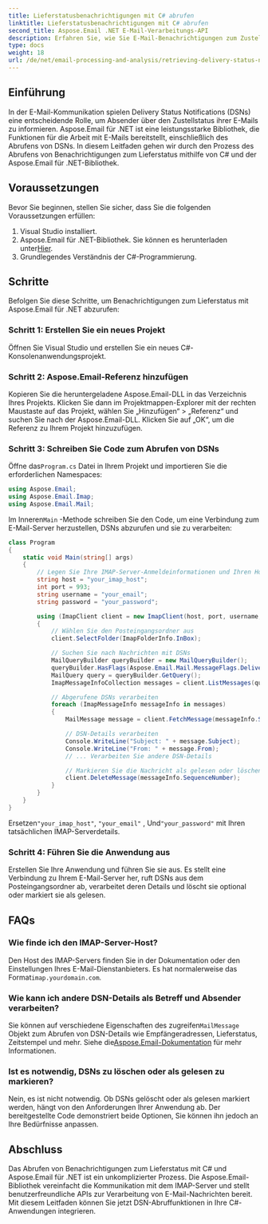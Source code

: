 ```yaml
---
title: Lieferstatusbenachrichtigungen mit C# abrufen
linktitle: Lieferstatusbenachrichtigungen mit C# abrufen
second_title: Aspose.Email .NET E-Mail-Verarbeitungs-API
description: Erfahren Sie, wie Sie E-Mail-Benachrichtigungen zum Zustellungsstatus mit C# und Aspose.Email für .NET abrufen.
type: docs
weight: 18
url: /de/net/email-processing-and-analysis/retrieving-delivery-status-notifications-with-csharp/
---
```


## Einführung

In der E-Mail-Kommunikation spielen Delivery Status Notifications (DSNs) eine entscheidende Rolle, um Absender über den Zustellstatus ihrer E-Mails zu informieren. Aspose.Email für .NET ist eine leistungsstarke Bibliothek, die Funktionen für die Arbeit mit E-Mails bereitstellt, einschließlich des Abrufens von DSNs. In diesem Leitfaden gehen wir durch den Prozess des Abrufens von Benachrichtigungen zum Lieferstatus mithilfe von C# und der Aspose.Email für .NET-Bibliothek.

## Voraussetzungen

Bevor Sie beginnen, stellen Sie sicher, dass Sie die folgenden Voraussetzungen erfüllen:

1. Visual Studio installiert.
2.  Aspose.Email für .NET-Bibliothek. Sie können es herunterladen unter[Hier](https://releases.aspose.com/email/net).
3. Grundlegendes Verständnis der C#-Programmierung.

## Schritte

Befolgen Sie diese Schritte, um Benachrichtigungen zum Lieferstatus mit Aspose.Email für .NET abzurufen:

### Schritt 1: Erstellen Sie ein neues Projekt

Öffnen Sie Visual Studio und erstellen Sie ein neues C#-Konsolenanwendungsprojekt.

### Schritt 2: Aspose.Email-Referenz hinzufügen

Kopieren Sie die heruntergeladene Aspose.Email-DLL in das Verzeichnis Ihres Projekts. Klicken Sie dann im Projektmappen-Explorer mit der rechten Maustaste auf das Projekt, wählen Sie „Hinzufügen“ > „Referenz“ und suchen Sie nach der Aspose.Email-DLL. Klicken Sie auf „OK“, um die Referenz zu Ihrem Projekt hinzuzufügen.

### Schritt 3: Schreiben Sie Code zum Abrufen von DSNs

 Öffne das`Program.cs` Datei in Ihrem Projekt und importieren Sie die erforderlichen Namespaces:

```csharp
using Aspose.Email;
using Aspose.Email.Imap;
using Aspose.Email.Mail;
```

 Im Inneren`Main` -Methode schreiben Sie den Code, um eine Verbindung zum E-Mail-Server herzustellen, DSNs abzurufen und sie zu verarbeiten:

```csharp
class Program
{
    static void Main(string[] args)
    {
        // Legen Sie Ihre IMAP-Server-Anmeldeinformationen und Ihren Host fest
        string host = "your_imap_host";
        int port = 993;
        string username = "your_email";
        string password = "your_password";

        using (ImapClient client = new ImapClient(host, port, username, password))
        {
            // Wählen Sie den Posteingangsordner aus
            client.SelectFolder(ImapFolderInfo.InBox);

            // Suchen Sie nach Nachrichten mit DSNs
            MailQueryBuilder queryBuilder = new MailQueryBuilder();
            queryBuilder.HasFlags(Aspose.Email.Mail.MessageFlags.DeliveryNotification);
            MailQuery query = queryBuilder.GetQuery();
            ImapMessageInfoCollection messages = client.ListMessages(query);

            // Abgerufene DSNs verarbeiten
            foreach (ImapMessageInfo messageInfo in messages)
            {
                MailMessage message = client.FetchMessage(messageInfo.SequenceNumber);

                // DSN-Details verarbeiten
                Console.WriteLine("Subject: " + message.Subject);
                Console.WriteLine("From: " + message.From);
                // ... Verarbeiten Sie andere DSN-Details

                // Markieren Sie die Nachricht als gelesen oder löschen Sie sie
                client.DeleteMessage(messageInfo.SequenceNumber);
            }
        }
    }
}
```

 Ersetzen`"your_imap_host"`, `"your_email"` , Und`"your_password"` mit Ihren tatsächlichen IMAP-Serverdetails.

### Schritt 4: Führen Sie die Anwendung aus

Erstellen Sie Ihre Anwendung und führen Sie sie aus. Es stellt eine Verbindung zu Ihrem E-Mail-Server her, ruft DSNs aus dem Posteingangsordner ab, verarbeitet deren Details und löscht sie optional oder markiert sie als gelesen.

## FAQs

### Wie finde ich den IMAP-Server-Host?

 Den Host des IMAP-Servers finden Sie in der Dokumentation oder den Einstellungen Ihres E-Mail-Dienstanbieters. Es hat normalerweise das Format`imap.yourdomain.com`.

### Wie kann ich andere DSN-Details als Betreff und Absender verarbeiten?

 Sie können auf verschiedene Eigenschaften des zugreifen`MailMessage` Objekt zum Abrufen von DSN-Details wie Empfängeradressen, Lieferstatus, Zeitstempel und mehr. Siehe die[Aspose.Email-Dokumentation](https://reference.aspose.com/email/net/) für mehr Informationen.

### Ist es notwendig, DSNs zu löschen oder als gelesen zu markieren?

Nein, es ist nicht notwendig. Ob DSNs gelöscht oder als gelesen markiert werden, hängt von den Anforderungen Ihrer Anwendung ab. Der bereitgestellte Code demonstriert beide Optionen, Sie können ihn jedoch an Ihre Bedürfnisse anpassen.

## Abschluss

Das Abrufen von Benachrichtigungen zum Lieferstatus mit C# und Aspose.Email für .NET ist ein unkomplizierter Prozess. Die Aspose.Email-Bibliothek vereinfacht die Kommunikation mit dem IMAP-Server und stellt benutzerfreundliche APIs zur Verarbeitung von E-Mail-Nachrichten bereit. Mit diesem Leitfaden können Sie jetzt DSN-Abruffunktionen in Ihre C#-Anwendungen integrieren.